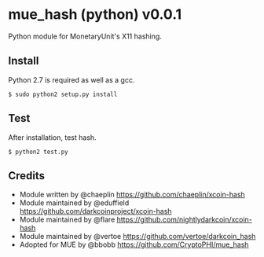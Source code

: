 mue_hash (python) v0.0.1
===========================

Python module for MonetaryUnit's X11 hashing.

Install
-------
Python 2.7 is required as well as a gcc.

    $ sudo python2 setup.py install

Test
-------

After installation, test hash.

    $ python2 test.py

Credits
-------

* Module written by @chaeplin https://github.com/chaeplin/xcoin-hash
* Module maintained by @eduffield https://github.com/darkcoinproject/xcoin-hash
* Module maintained by @flare https://github.com/nightlydarkcoin/xcoin-hash
* Module maintained by @vertoe https://github.com/vertoe/darkcoin_hash
* Adopted for MUE by @bbobb https://github.com/CryptoPHI/mue_hash
